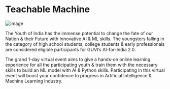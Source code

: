 # Teachable Machine

![image](https://github.com/thisarakaushan/Teachable-Machine/assets/125348115/65a6aa34-aae0-4fef-a49e-4a94f5f474ec)

The Youth of India has the immense potential to change the fate of our Nation & their Future with Innovative AI & ML skills. The youngsters falling in the category of high school students, college students & early professionals are considered eligible participants for GUVI’s AI-for-India 2.0.

The grand 1-day virtual event aims to give a hands-on online learning experience for all the participating youth & train them with the necessary skills to build an ML model with AI & Python skills. Participating in this virtual event will boost your confidence to progress in Artificial Intelligence & Machine Learning industry.
